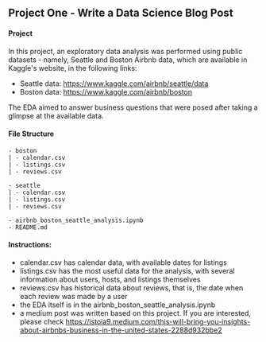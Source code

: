 ## Project One - Write a Data Science Blog Post

#### Project
In this project, an exploratory data analysis was performed using public datasets - namely, Seattle and Boston Airbnb data, which are available in Kaggle's website, in the following links:
- Seattle data: https://www.kaggle.com/airbnb/seattle/data
- Boston data: https://www.kaggle.com/airbnb/boston

The EDA aimed to answer business questions that were posed after taking a glimpse at the available data.

#### File Structure
    - boston
	| - calendar.csv
	| - listings.csv
	| - reviews.csv

	- seattle
	| - calendar.csv
	| - listings.csv
	| - reviews.csv

	- airbnb_boston_seattle_analysis.ipynb
	- README.md

#### Instructions:
- calendar.csv has calendar data, with available dates for listings
- listings.csv has the most useful data for the analysis, with several information about users, hosts, and listings themselves
- reviews.csv has historical data about reviews, that is, the date when each review was made by a user
- the EDA itself is in the airbnb_boston_seattle_analysis.ipynb
- a medium post was written based on this project. If you are interested, please check https://istoia9.medium.com/this-will-bring-you-insights-about-airbnbs-business-in-the-united-states-2288d932bbe2